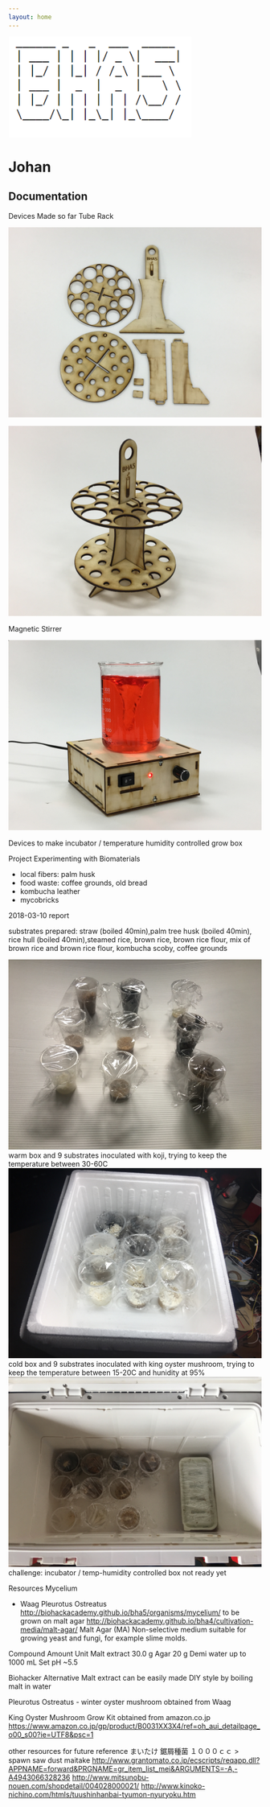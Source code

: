 ```yaml
---
layout: home
---
```



![Test Image](./BHA5.png)

# Johan
## Documentation

Devices Made so far
Tube Rack

![tube rack](./IMG_2734.JPG)

![tube rack](./IMG_2730.JPG)

Magnetic Stirrer

![magnetic stirrer](./IMG_2712.JPG)



Devices to make
incubator / temperature humidity controlled grow box

Project
Experimenting with Biomaterials
- local fibers: palm husk
- food waste: coffee grounds, old bread
- kombucha leather
- mycobricks

2018-03-10 report

substrates prepared:
straw (boiled 40min),palm tree husk (boiled 40min), rice hull (boiled 40min),steamed rice, brown rice, brown rice flour, mix of brown rice and brown rice flour, kombucha scoby, coffee grounds

![substrates](./IMG_2806.JPG)
warm box and 9 substrates inoculated with koji, trying to keep the temperature between 30-60C
![warm box](./IMG_2813.JPG)
cold box and 9 substrates inoculated with king oyster mushroom, trying to keep the temperature between 15-20C and hunidity at 95%
![cold box](./IMG_2817.JPG)
challenge: incubator / temp-humidity controlled box not ready yet


Resources
Mycelium 
- Waag Pleurotus Ostreatus http://biohackacademy.github.io/bha5/organisms/mycelium/
to be grown on malt agar http://biohackacademy.github.io/bha4/cultivation-media/malt-agar/
Malt Agar (MA)
Non-selective medium suitable for growing yeast and fungi, for example slime molds.

Compound	Amount	Unit
Malt extract	30.0	g
Agar	20	g
Demi water	up to 1000	mL
Set pH ~5.5

Biohacker Alternative
Malt extract can be easily made DIY style by boiling malt in water

Pleurotus Ostreatus - winter oyster mushroom
obtained from Waag

King Oyster Mushroom Grow Kit
obtained from amazon.co.jp
https://www.amazon.co.jp/gp/product/B0031XX3X4/ref=oh_aui_detailpage_o00_s00?ie=UTF8&psc=1

other resources for future reference
まいたけ 鋸屑種菌 １０００ｃｃ > spawn saw dust maitake
http://www.grantomato.co.jp/ecscripts/reqapp.dll?APPNAME=forward&PRGNAME=gr_item_list_mei&ARGUMENTS=-A,-A4943066328236
http://www.mitsunobu-nouen.com/shopdetail/004028000021/
http://www.kinoko-nichino.com/htmls/tuushinhanbai-tyumon-nyuryoku.htm

